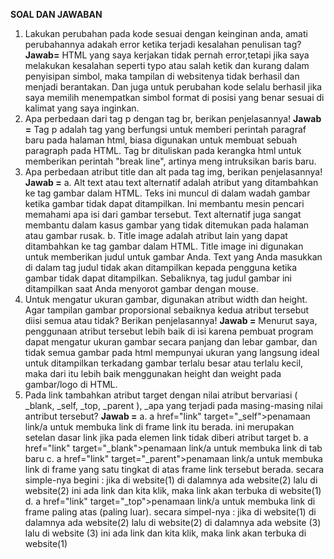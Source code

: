 **SOAL DAN JAWABAN**
1. Lakukan perubahan pada kode sesuai dengan keinginan anda, amati perubahannya adakah error ketika terjadi kesalahan penulisan tag? 
**Jawab=**
HTML yang saya kerjakan tidak pernah error,tetapi jika saya melakukan kesalahan seperti typo atau salah ketik dan kurang dalam penyisipan simbol, maka tampilan di websitenya tidak berhasil dan menjadi berantakan. Dan juga untuk perubahan kode selalu berhasil jika saya memilih menempatkan simbol format di posisi yang benar sesuai di kalimat yang saya inginkan. 
2. Apa perbedaan dari tag p dengan tag br, berikan penjelasannya! 
**Jawab =**
Tag p adalah tag yang berfungsi untuk memberi perintah paragraf baru pada halaman html, biasa digunakan untuk membuat sebuah paragraph pada HTML. Tag br dituliskan pada kerangka html untuk memberikan perintah "break line", artinya meng intruksikan baris baru. 
3. Apa perbedaan atribut title dan alt pada tag img, berikan penjelasannya! 
**Jawab =**
a. Alt text atau text alternatif adalah atribut yang ditambahkan ke tag gambar dalam HTML. Teks ini muncul di dalam wadah gambar ketika gambar tidak dapat ditampilkan. Ini membantu mesin pencari memahami apa isi dari gambar tersebut. Text alternatif juga sangat membantu dalam kasus gambar yang tidak ditemukan pada halaman atau gambar rusak. b. Title image adalah atribut lain yang dapat ditambahkan ke tag gambar dalam HTML. Title image ini digunakan untuk memberikan judul untuk gambar Anda. Text yang Anda masukkan di dalam tag judul tidak akan ditampilkan kepada pengguna ketika gambar tidak dapat ditampilkan. Sebaliknya, tag judul gambar ini ditampilkan saat Anda menyorot gambar dengan mouse. 
4. Untuk mengatur ukuran gambar, digunakan atribut width dan height. Agar tampilan gambar proporsional sebaiknya kedua atribut tersebut diisi semua atau tidak? Berikan penjelasannya! 
**Jawab =**
Menurut saya, penggunaan atribut tersebut lebih baik di isi karena pembuat program dapat mengatur ukuran gambar secara panjang dan lebar gambar, dan tidak semua gambar pada html mempunyai ukuran yang langsung ideal untuk ditampilkan terkadang gambar terlalu besar atau terlalu kecil, maka dari itu lebih baik menggunakan height dan weight pada gambar/logo di HTML. 
5. Pada link tambahkan atribut target dengan nilai atribut bervariasi ( _blank, _self, _top, _parent ), _apa yang terjadi pada masing-masing nilai antribut tersebut? 
**Jawab =**
a. a href="link" target="_self">penamaan link/a untuk membuka link di frame link itu berada. ini merupakan setelan dasar link jika pada elemen link tidak diberi atribut target b. a href="link" target="_blank">penamaan link/a untuk membuka link di tab baru c. a href="link" target="_parent">penamaan link/a untuk membuka link di frame yang satu tingkat di atas frame link tersebut berada. secara simple-nya begini : jika di website(1) di dalamnya ada website(2) lalu di website(2) ini ada link dan kita klik, maka link akan terbuka di website(1) d. a href="link" target="_top">penamaan link/a untuk membuka link di frame paling atas (paling luar). secara simpel-nya : jika di website(1) di dalamnya ada website(2) lalu di website(2) di dalamnya ada website (3) lalu di website (3) ini ada link dan kita klik, maka link akan terbuka di website(1)
